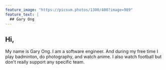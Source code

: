 ```yaml
---
feature_image: "https://picsum.photos/1300/400?image=989"
feature_text: |
  ## Gary Ong 
---
```

## Hi,
My name is Gary Ong. I am a software engineer. And during my free time I play badminton, do photography, and watch anime. I also watch football but don't really support any specific team.
